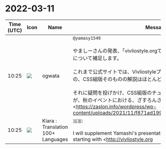 # 2022-03-11

|Time (UTC)|Icon|Name|Message|
|---|---|---|---|
|10:25|![](https://avatars.slack-edge.com/2019-11-22/845042642576_070441337abaca9fb7b3_72.png)|ogwata|`@yamasy1549`<br><br>やましーさんの発表、「vivliostyle.orgではじめるCSS組版チュートリアル」について補足します。<br><br>これまで公式サイトでは、Vivliostyleプロダクトの紹介はしてきましたものの、CSS組版そのものの解説はほとんど掲載していませんでした。<br><br>それに疑問を投げかけ、CSS組版のチュートリアルの必要性を訴えたのが、秋のイベントにおける、ざすろんさんの発表<https://zaslon.info/wordpress/wp-content/uploads/2021/11/f871ad199a84051c736d6d3c5ffe83e4.pdf|「人工言語イジェール語の辞書をVivliostyleで作る」>でした。<br><br>それまで公式サイトにチュートリアルがなかったのには理由がありました。Vivliostyle.jsにおけるCSSの実装がまだ十分でなく、CSS組版について解説することに無理があったからです。しかし、昨年後半からVivliostyle.js の開発がすすみ、Vivliostyle CLIの機能も充実したことで、状況は変わりました。<br><br>以前から、やましーさんに考えていただいていた、FAQの充実、チュートリアル記事と動画の制作は、ざすろんさんの指摘に応えようとするものです。<br><br>これは、公式サイトそのものの方針転換も意味します。Vivliostyleプロダクトのアピールは当然つづけますが、加えてCSS組版そのものについて、積極的に情報発信していくサイトに変えていきたいと思います。<br><br>やましーさんには、ぜひそうした意図をアピールしていただければと思っています。|
|10:25|![](https://avatars.slack-edge.com/2021-08-02/2324149410423_2aa7423c4133ecb9f168_72.png)|Kiara : Translation 100+ Languages|🇬🇧: <br><br>I will supplement Yamashi's presentation, "CSS typesetting tutorial starting with <http://vivliostyle.org|vivliostyle.org>".<br><br>So far, the official website has introduced Vivliostyle products, but has hardly posted the explanation of CSS typesetting itself.<br><br>It was Mr. Zaslon's announcement at the autumn event <https://zaslon.info/wordpress/wp-content/uploads/2021/11/ that questioned it and emphasized the need for a CSS typesetting tutorial. f871ad199a84051c736d6d3c5ffe83e4.pdf | "Creating an artificial language Igerian dictionary with Vivliostyle">.<br><br>There was a reason why there was no tutorial on the official website until then. This is because the implementation of CSS in Vivliostyle.js was not enough yet, and it was difficult to explain CSS typesetting. However, the situation has changed as Vivliostyle.js has been developed since the latter half of last year and the Vivliostyle CLI has been enhanced.<br><br>The enhancement of FAQs, the production of tutorial articles and videos, which Mr. Yamashi has been thinking about for a long time, are intended to respond to Mr. Zasron's point.<br><br>This also means a change in policy on the official website itself. Of course, the appeal of Vivliostyle products will continue, but in addition, I would like to change to a site that actively disseminates information about CSS typesetting itself.<br><br>I hope that Mr. Yamashi will appeal to such an intention.|
